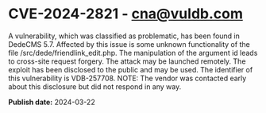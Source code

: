 # CVE-2024-2821 - cna@vuldb.com

A vulnerability, which was classified as problematic, has been found in DedeCMS 5.7. Affected by this issue is some unknown functionality of the file /src/dede/friendlink_edit.php. The manipulation of the argument id leads to cross-site request forgery. The attack may be launched remotely. The exploit has been disclosed to the public and may be used. The identifier of this vulnerability is VDB-257708. NOTE: The vendor was contacted early about this disclosure but did not respond in any way.

**Publish date:** 2024-03-22
